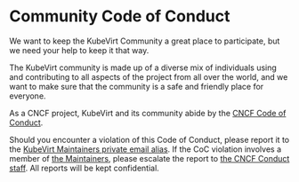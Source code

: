 Community Code of Conduct
=========================
We want to keep the KubeVirt Community a great place to participate, but we need your help to keep it that way.

The KubeVirt community is made up of a diverse mix of individuals using and contributing to all aspects of the project from all over the world, and we want to make sure that the community is a safe and friendly place for everyone.

As a CNCF project, KubeVirt and its community abide by the [CNCF Code of Conduct](https://github.com/cncf/foundation/blob/main/code-of-conduct.md).

Should you encounter a violation of this Code of Conduct, please report it to the [KubeVirt Maintainers private email alias](mailto:cncf-kubevirt-maintainers@cncf.io).  If the CoC violation involves a member of [the Maintainers](https://github.com/kubevirt/community/blob/main/MAINTAINERS.md), please escalate the report to [the CNCF Conduct staff](mailto:conduct@cncf.io).  All reports will be kept confidential.
